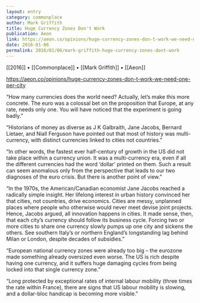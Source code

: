 ```yaml
---
layout: entry
category: commonplace
author: Mark Griffith
title: Huge Currency Zones Don't Work
publication: Aeon
link: https://aeon.co/opinions/huge-currency-zones-don-t-work-we-need-one-per-city
date: 2016-01-06
permalink: 2016/01/06/mark-griffith-huge-currency-zones-dont-work
---
```


[[2016]] • [[Commonplace]] • [[Mark Griffith]] • [[Aeon]]

https://aeon.co/opinions/huge-currency-zones-don-t-work-we-need-one-per-city

“How many currencies does the world need? Actually, let’s make this more concrete. The euro was a colossal bet on the proposition that Europe, at any rate, needs only one. You will have noticed that the experiment is going badly.”

“Historians of money as diverse as J K Galbraith, Jane Jacobs, Bernard Lietaer, and Niall Ferguson have pointed out that most of history was multi-currency, with distinct currencies linked to cities not countries.”

“In other words, the fastest ever half-century of growth in the US did not take place within a currency union. It was a multi-currency era, even if all the different currencies had the word ‘dollar’ printed on them. Such a result can seem anomalous only from the perspective that leads to our two diagnoses of the euro crisis. But there is another point of view.”

“In the 1970s, the American/Canadian economist Jane Jacobs reached a radically simple insight. Her lifelong interest in urban history convinced her that cities, not countries, drive economics. Cities are messy, unplanned places where people who otherwise would never meet devise joint projects. Hence, Jacobs argued, all innovation happens in cities. It made sense, then, that each city’s currency should follow its business cycle. Forcing two or more cities to share one currency slowly pumps up one city and sickens the others. See southern Italy’s or northern England’s longstanding lag behind Milan or London, despite decades of subsidies.”

“European national currency zones were already too big – the eurozone made something already oversized even worse. The US is rich despite having one currency, and it suffers huge damaging cycles from being locked into that single currency zone.”

“Long protected by exceptional rates of internal labour mobility (three times the rate within France), there are signs that US labour mobility is slowing, and a dollar-bloc handicap is becoming more visible.”
